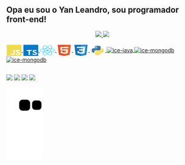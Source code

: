 ## Opa eu sou o Yan Leandro, sou programador front-end!

<div align="center">
  <a href="https://github.com/ICEmallow1">
  <img height="180em" src="https://github-readme-stats.vercel.app/api?username=ICEmallow1&show_icons=true&theme=tokyonight&include_all_commits=true&count_private=true"/>
  <img height="180em" src="https://github-readme-stats.vercel.app/api/top-langs/?username=ICEmallow1&layout=compact&langs_count=7&theme=tokyonight"/>
</div>
  
  <div style="display: inline_block"><br>
  <img align="center" alt="ice-Js" height="30" width="40" src="https://raw.githubusercontent.com/devicons/devicon/master/icons/javascript/javascript-plain.svg">
  <img align="center" alt="ice-Ts" height="30" width="40" src="https://raw.githubusercontent.com/devicons/devicon/master/icons/typescript/typescript-plain.svg">
  <img align="center" alt="ice-React" height="30" width="40" src="https://raw.githubusercontent.com/devicons/devicon/master/icons/react/react-original.svg">
  <img align="center" alt="ice-HTML" height="30" width="40" src="https://raw.githubusercontent.com/devicons/devicon/master/icons/html5/html5-original.svg">
  <img align="center" alt="ice-CSS" height="30" width="40" src="https://raw.githubusercontent.com/devicons/devicon/master/icons/css3/css3-original.svg">
  <img align="center" alt="ice-Python" height="30" width="40" src="https://raw.githubusercontent.com/devicons/devicon/master/icons/python/python-original.svg">
  <img align="center" alt="ice-java" height="30" width="40" src="https://cdn.jsdelivr.net/gh/devicons/devicon/icons/java/java-original.svg">
  <img align="center" alt="ice-mongodb" height="30" width="40" src="https://cdn.jsdelivr.net/gh/devicons/devicon/icons/mongodb/mongodb-original.svg">
    <img align="center" alt="ice-mongodb" height="30" width="40" src="https://cdn.jsdelivr.net/gh/devicons/devicon/icons/php/php-original.svg">
</div>
  
  ##
 
<div>
  <a href="https://youtube.com/channel/UCqbkA0_ZbbgQhRiic1Y9qBg" target="_blank"><img src="https://img.shields.io/badge/YouTube-FF0000?style=for-the-badge&logo=youtube&logoColor=white" target="_blank"></a>
  <a href="" target="_blank"><img src="https://img.shields.io/badge/-Instagram-%23E4405F?style=for-the-badge&logo=instagram&logoColor=white" target="_blank"></a>
 	<a href="https://www.twitch.tv/icemallow2" target="_blank"><img src="https://img.shields.io/badge/Twitch-9146FF?style=for-the-badge&logo=twitch&logoColor=white" target="_blank"></a>
 <a href="https://discord.gg/7u8UH58kPd" target="_blank"><img src="https://img.shields.io/badge/Discord-7289DA?style=for-the-badge&logo=discord&logoColor=white" target="_blank"></a>
  
  ![Snake animation](https://github.com/ICEmallow1/ICEmallow1/blob/output/github-contribution-grid-snake.svg)
  
</div>
